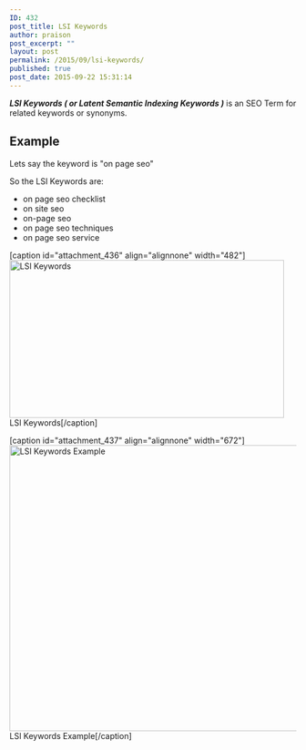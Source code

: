```yaml
---
ID: 432
post_title: LSI Keywords
author: praison
post_excerpt: ""
layout: post
permalink: /2015/09/lsi-keywords/
published: true
post_date: 2015-09-22 15:31:14
---
```

<strong><em>LSI Keywords ( or Latent Semantic Indexing Keywords )</em></strong> is an SEO Term for related keywords or synonyms.
<h2>Example</h2>
Lets say the keyword is "on page seo"

So the LSI Keywords are:
<ul>
 	<li>on page seo checklist</li>
 	<li>on site seo</li>
 	<li>on-page seo</li>
 	<li>on page seo techniques</li>
 	<li>on page seo service</li>
</ul>
[caption id="attachment_436" align="alignnone" width="482"]<a href="http://seomanager.org.uk/wp-content/uploads/2015/09/LSI-Keywords1.png"><img class="size-full wp-image-436" src="http://seomanager.org.uk/wp-content/uploads/2015/09/LSI-Keywords1.png" alt="LSI Keywords" width="482" height="277" /></a> LSI Keywords[/caption]

[caption id="attachment_437" align="alignnone" width="672"]<a href="http://seomanager.org.uk/wp-content/uploads/2015/09/LSI-Keywords-Example.fw_.png"><img class="size-full wp-image-437" src="http://seomanager.org.uk/wp-content/uploads/2015/09/LSI-Keywords-Example.fw_.png" alt="LSI Keywords Example" width="672" height="502" /></a> LSI Keywords Example[/caption]

&nbsp;